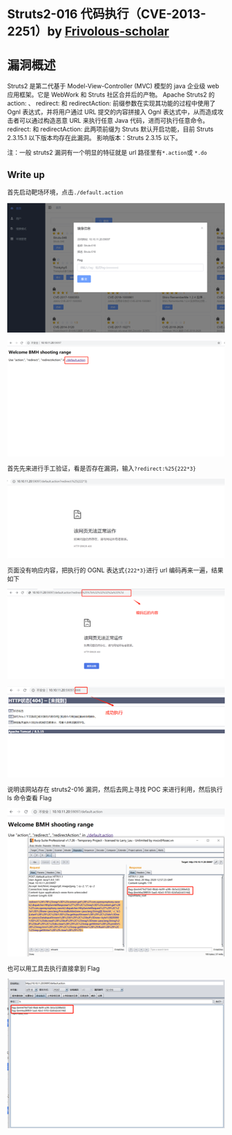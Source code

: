 # Struts2-016 代码执行（CVE-2013-2251）by [Frivolous-scholar](https://github.com/Frivolous-scholar)

# 漏洞概述

Struts2 是第二代基于 Model-View-Controller (MVC) 模型的 java 企业级 web 应用框架。它是 WebWork 和 Struts 社区合并后的产物。 Apache Struts2 的 action: 、 redirect: 和 redirectAction: 前缀参数在实现其功能的过程中使用了 Ognl 表达式，并将用户通过 URL 提交的内容拼接入 Ognl 表达式中，从而造成攻击者可以通过构造恶意  URL 来执行任意 Java 代码，进而可执行任意命令。 redirect: 和 redirectAction: 此两项前缀为 Struts 默认开启功能，目前 Struts 2.3.15.1 以下版本均存在此漏洞。
影响版本：Struts 2.3.15 以下。

注：一般 struts2 漏洞有一个明显的特征就是 url 路径里有`*.action`或 `*.do`

## Write up

首先启动靶场环境，点击`./default.action`

![qidong](./qidong.png)

![2](./2.png)

首先先来进行手工验证，看是否存在漏洞，输入`?redirect:%25{222*3}`

![3](./3.png)

页面没有响应内容，把执行的 OGNL 表达式`{222*3}`进行 url 编码再来一遍，结果如下

![5](./5.png)

![6](./6.png)

说明该网站存在 struts2-016 漏洞，然后去网上寻找 POC 来进行利用，然后执行 ls 命令查看 Flag

![7](./7.png)

也可以用工具去执行直接拿到 Flag

![8](./8.png)
